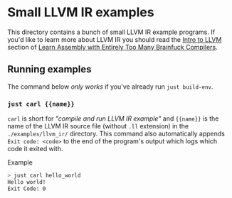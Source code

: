 # Small LLVM IR examples

This directory contains a bunch of small LLVM IR example programs. If you'd like to learn more about LLVM IR you should read the [Intro to LLVM](https://github.com/pretzelhammer/rust-blog/blob/master/posts/too-many-brainfuck-compilers.md#intro-to-llvm) section of [Learn Assembly with Entirely Too Many Brainfuck Compilers](https://github.com/pretzelhammer/rust-blog/blob/master/posts/too-many-brainfuck-compilers.md).

## Running examples

The command below _only works_ if you've already run `just build-env`.

### `just carl {{name}}`

`carl` is short for *"compile and run LLVM IR example"* and `{{name}}` is the name of the LLVM IR source file (without `.ll` extension) in the `./examples/llvm_ir/` directory. This command also automatically appends `Exit code: <code>` to the end of the program's output which logs which code it exited with.

Example

```sh
> just carl hello_world
Hello world!
Exit Code: 0
```
